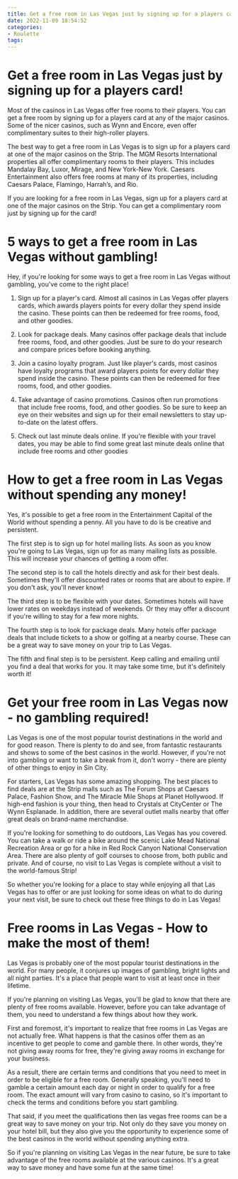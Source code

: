 ```yaml
---
title: Get a free room in Las Vegas just by signing up for a players card!
date: 2022-11-09 18:54:52
categories:
- Roulette
tags:
---
```



#  Get a free room in Las Vegas just by signing up for a players card!

Most of the casinos in Las Vegas offer free rooms to their players. You can get a free room by signing up for a players card at any of the major casinos. Some of the nicer casinos, such as Wynn and Encore, even offer complimentary suites to their high-roller players.

The best way to get a free room in Las Vegas is to sign up for a players card at one of the major casinos on the Strip. The MGM Resorts International properties all offer complimentary rooms to their players. This includes Mandalay Bay, Luxor, Mirage, and New York-New York. Caesars Entertainment also offers free rooms at many of its properties, including Caesars Palace, Flamingo, Harrah’s, and Rio.

If you are looking for a free room in Las Vegas, sign up for a players card at one of the major casinos on the Strip. You can get a complimentary room just by signing up for the card!

#  5 ways to get a free room in Las Vegas without gambling!

Hey, if you're looking for some ways to get a free room in Las Vegas without gambling, you've come to the right place!

1. Sign up for a player's card. Almost all casinos in Las Vegas offer players cards, which awards players points for every dollar they spend inside the casino. These points can then be redeemed for free rooms, food, and other goodies.

2. Look for package deals. Many casinos offer package deals that include free rooms, food, and other goodies. Just be sure to do your research and compare prices before booking anything.

3. Join a casino loyalty program. Just like player's cards, most casinos have loyalty programs that award players points for every dollar they spend inside the casino. These points can then be redeemed for free rooms, food, and other goodies.

4. Take advantage of casino promotions. Casinos often run promotions that include free rooms, food, and other goodies. So be sure to keep an eye on their websites and sign up for their email newsletters to stay up-to-date on the latest offers.

5. Check out last minute deals online. If you're flexible with your travel dates, you may be able to find some great last minute deals online that include free rooms and other goodies

#  How to get a free room in Las Vegas without spending any money!

Yes, it's possible to get a free room in the Entertainment Capital of the World without spending a penny. All you have to do is be creative and persistent.

The first step is to sign up for hotel mailing lists. As soon as you know you're going to Las Vegas, sign up for as many mailing lists as possible. This will increase your chances of getting a room offer.

The second step is to call the hotels directly and ask for their best deals. Sometimes they'll offer discounted rates or rooms that are about to expire. If you don't ask, you'll never know!

The third step is to be flexible with your dates. Sometimes hotels will have lower rates on weekdays instead of weekends. Or they may offer a discount if you're willing to stay for a few more nights.

The fourth step is to look for package deals. Many hotels offer package deals that include tickets to a show or golfing at a nearby course. These can be a great way to save money on your trip to Las Vegas.

The fifth and final step is to be persistent. Keep calling and emailing until you find a deal that works for you. It may take some time, but it's definitely worth it!

#  Get your free room in Las Vegas now - no gambling required!

Las Vegas is one of the most popular tourist destinations in the world and for good reason. There is plenty to do and see, from fantastic restaurants and shows to some of the best casinos in the world. However, if you're not into gambling or want to take a break from it, don't worry - there are plenty of other things to enjoy in Sin City.

For starters, Las Vegas has some amazing shopping. The best places to find deals are at the Strip malls such as The Forum Shops at Caesars Palace, Fashion Show, and The Miracle Mile Shops at Planet Hollywood. If high-end fashion is your thing, then head to Crystals at CityCenter or The Wynn Esplanade. In addition, there are several outlet malls nearby that offer great deals on brand-name merchandise.

If you're looking for something to do outdoors, Las Vegas has you covered. You can take a walk or ride a bike around the scenic Lake Mead National Recreation Area or go for a hike in Red Rock Canyon National Conservation Area. There are also plenty of golf courses to choose from, both public and private. And of course, no visit to Las Vegas is complete without a visit to the world-famous Strip!

So whether you're looking for a place to stay while enjoying all that Las Vegas has to offer or are just looking for some ideas on what to do during your next visit, be sure to check out these free things to do in Las Vegas!

#  Free rooms in Las Vegas - How to make the most of them!

Las Vegas is probably one of the most popular tourist destinations in the world. For many people, it conjures up images of gambling, bright lights and all night parties. It's a place that people want to visit at least once in their lifetime.

If you're planning on visiting Las Vegas, you'll be glad to know that there are plenty of free rooms available. However, before you can take advantage of them, you need to understand a few things about how they work.

First and foremost, it's important to realize that free rooms in Las Vegas are not actually free. What happens is that the casinos offer them as an incentive to get people to come and gamble there. In other words, they're not giving away rooms for free, they're giving away rooms in exchange for your business.

As a result, there are certain terms and conditions that you need to meet in order to be eligible for a free room. Generally speaking, you'll need to gamble a certain amount each day or night in order to qualify for a free room. The exact amount will vary from casino to casino, so it's important to check the terms and conditions before you start gambling.

That said, if you meet the qualifications then las vegas free rooms can be a great way to save money on your trip. Not only do they save you money on your hotel bill, but they also give you the opportunity to experience some of the best casinos in the world without spending anything extra.

So if you're planning on visiting Las Vegas in the near future, be sure to take advantage of the free rooms available at the various casinos. It's a great way to save money and have some fun at the same time!